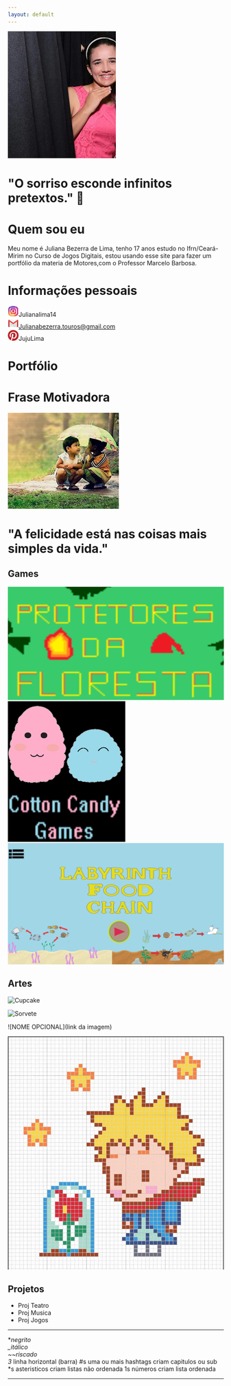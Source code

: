 ```yaml
---
layout: default
---
```


![](Juliana.jpg)

# "O sorriso esconde infinitos pretextos." 💚


# Quem sou eu

Meu nome é Juliana Bezerra de Lima, tenho 17 anos estudo no Ifrn/Ceará-Mirim no Curso de Jogos Digitais, estou usando esse site para fazer um portfólio da materia de Motores,com o Professor Marcelo Barbosa. 


# Informações pessoais
![](instagram.png)Julianalima14   
![](gmail.png)Julianabezerra.touros@gmail.com      
![](pisterest.jpg)JujuLima



# Portfólio

# Frase Motivadora
![](Foto.jpg)

# "A felicidade está nas coisas mais simples da vida." 

## Games
[ ![](Jogo1.png)](https://karlagabriella.github.io/Protetores%20da%20Floresta/)         
[![](Jogo2.png) ](JulianaBL.github.io/Ventania/)
[ ![](Jogo3.png)](JulianaBL.github.io/LabyrinthFoodChain/)  

 


## Artes

![Cupcake](https://s3.amazonaws.com/kandipatternspatterns/food/4543-Cupcake.png)

![Sorvete](https://i.pinimg.com/736x/be/a9/fc/bea9fc89d259a120f42ee0e792d0a8df--kandi-sprites.jpg)

![NOME OPCIONAL](link da imagem)

![](pequenoPrincip.jpg)



## Projetos
* Proj Teatro 
* Proj Musica 
* Proj Jogos

*  *   *

**negrito    
_itálico    
~~riscado   
3* linha horizontal (barra)
#s uma ou mais hashtags criam capitulos ou sub
*s asteristicos criam listas não ordenada
1s números criam lista ordenada 

*  *  * 
